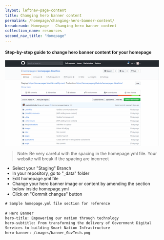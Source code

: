 ```yaml
---
layout: leftnav-page-content
title: Changing hero banner content
permalink: /homepage/changing-hero-banner-content/
breadcrumb: Homepage - Changing hero banner content
collection_name: resources
second_nav_title: "Homepage"
---
```

#### **Step-by-step guide to change hero banner content for your homepage**
![Changing hero banner content of Your Homepage](/images/resources/changing-content-of-your-homepage.gif)
> Note: Be very careful with the spacing in the homepage.yml file. Your website will break if the spacing are incorrect

* Select your "Staging" Branch
* In your repository, go to "_data" folder
* Edit homepage.yml file
* Change your hero banner image or content by amending the section below inside homepage.yml
* Click on "Commit changes" button

```
# Sample homepage.yml file section for reference

# Hero Banner
hero-title: Empowering our nation through technology
hero-subtitle: From transforming the delivery of Government Digital Services to building Smart Nation Infrastructure
hero-banner: /images/banner_GovTech.png

```
